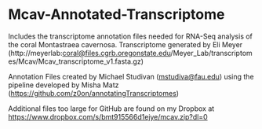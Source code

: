 # Mcav-Annotated-Transcriptome
Includes the transcriptome annotation files needed for RNA-Seq analysis of the coral Montastraea cavernosa. Transcriptome generated by Eli Meyer (http://meyerlab:coral@files.cgrb.oregonstate.edu/Meyer_Lab/transcriptomes/Mcav/Mcav_transcriptome_v1.fasta.gz)

Annotation Files created by Michael Studivan (mstudiva@fau.edu) using the pipeline developed by Misha Matz (https://github.com/z0on/annotatingTranscriptomes)

Additional files too large for GitHub are found on my Dropbox at https://www.dropbox.com/s/bmt915566d1ejye/mcav.zip?dl=0
